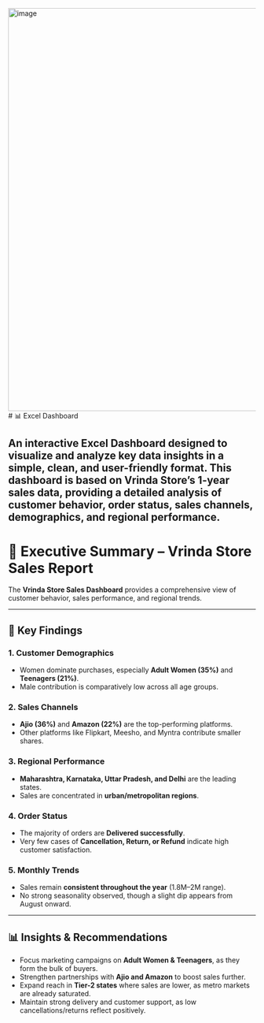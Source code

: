 <img width="1859" height="818" alt="image" src="https://github.com/user-attachments/assets/44209fc1-7861-4a1d-8044-f17e4aee74a7" />
# 📊 Excel Dashboard

An interactive Excel Dashboard designed to visualize and analyze key data insights in a simple, clean, and user-friendly format. This dashboard is based on Vrinda Store’s 1-year sales data, providing a detailed analysis of customer behavior, order status, sales channels, demographics, and regional performance.
---
# 📌 Executive Summary – Vrinda Store Sales Report  

The **Vrinda Store Sales Dashboard** provides a comprehensive view of customer behavior, sales performance, and regional trends.  

---

## 🔑 Key Findings  

### 1. Customer Demographics  
- Women dominate purchases, especially **Adult Women (35%)** and **Teenagers (21%)**.  
- Male contribution is comparatively low across all age groups.  

### 2. Sales Channels  
- **Ajio (36%)** and **Amazon (22%)** are the top-performing platforms.  
- Other platforms like Flipkart, Meesho, and Myntra contribute smaller shares.  

### 3. Regional Performance  
- **Maharashtra, Karnataka, Uttar Pradesh, and Delhi** are the leading states.  
- Sales are concentrated in **urban/metropolitan regions**.  

### 4. Order Status  
- The majority of orders are **Delivered successfully**.  
- Very few cases of **Cancellation, Return, or Refund** indicate high customer satisfaction.  

### 5. Monthly Trends  
- Sales remain **consistent throughout the year** (1.8M–2M range).  
- No strong seasonality observed, though a slight dip appears from August onward.  

---

## 📊 Insights & Recommendations  
- Focus marketing campaigns on **Adult Women & Teenagers**, as they form the bulk of buyers.  
- Strengthen partnerships with **Ajio and Amazon** to boost sales further.  
- Expand reach in **Tier-2 states** where sales are lower, as metro markets are already saturated.  
- Maintain strong delivery and customer support, as low cancellations/returns reflect positively.  
